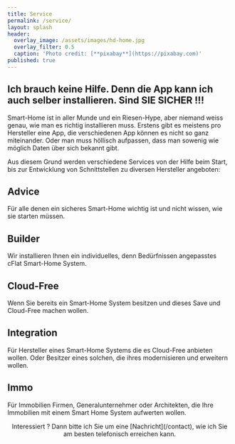 ```yaml
---
title: Service
permalink: /service/
layout: splash
header:
  overlay_image: /assets/images/hd-home.jpg
  overlay_filter: 0.5
  caption: 'Photo credit: [**pixabay**](https://pixabay.com)'
published: true
---
```

<p></p>

## Ich brauch keine Hilfe. Denn die App kann ich auch selber installieren. Sind SIE SICHER !!!

Smart-Home ist in aller Munde und ein Riesen-Hype, aber niemand weiss genau, wie man es richtig installieren muss. Erstens gibt es meistens pro Hersteller eine App, die verschiedenen App können es nicht so ganz miteinander. Oder man muss höllisch aufpassen, dass man sowenig wie möglich Daten über sich bekannt gibt. 

Aus diesem Grund werden verschiedene Services von der Hilfe beim Start, bis zur Entwicklung von Schnittstellen zu diversen Hersteller angeboten:

## Advice

Für alle denen ein sicheres Smart-Home wichtig ist und nicht wissen, wie sie starten müssen. 

## Builder

Wir installieren Ihnen ein individuelles, denn Bedürfnissen angepasstes cFlat Smart-Home System. 

## Cloud-Free

Wenn Sie bereits ein Smart-Home System besitzen und dieses Save und Cloud-Free machen wollen.

## Integration

Für Hersteller eines Smart-Home Systems die es Cloud-Free anbieten wollen. Oder Besitzer eines solchen, die ihres modernisieren und erweitern wollen.

## Immo

Für Immobilien Firmen, Generalunternehmer oder Architekten, die Ihre Immobilien mit einem Smart Home System aufwerten wollen.


<center>
Interessiert ? Dann bitte ich Sie um eine [Nachricht](/contact), wie ich Sie am besten telefonisch erreichen kann.
</center>
